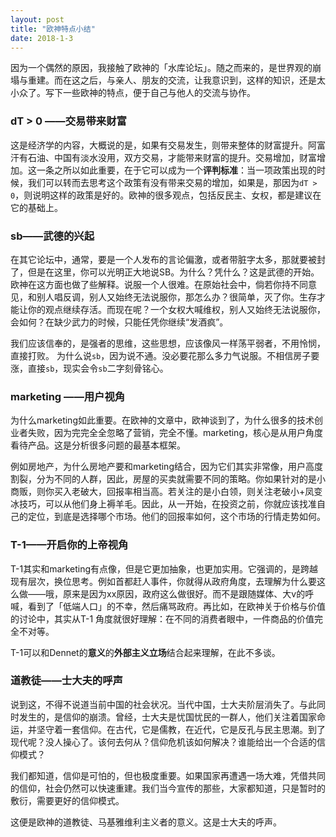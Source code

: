 ```yaml
---
layout: post
title: "欧神特点小结"
date: 2018-1-3
---
```

因为一个偶然的原因，我接触了欧神的「水库论坛」。随之而来的，是世界观的崩塌与重建。而在这之后，与亲人、朋友的交流，让我意识到，这样的知识，还是太小众了。写下一些欧神的特点，便于自己与他人的交流与协作。

### dT > 0 ——交易带来财富

这是经济学的内容，大概说的是，如果有交易发生，则带来整体的财富提升。阿富汗有石油、中国有淡水没用，双方交易，才能带来财富的提升。交易增加，财富增加。这一条之所以如此重要，在于它可以成为一个**评判标准**：当一项政策出现的时候，我们可以转而去思考这个政策有没有带来交易的增加，如果是，那因为`dT > 0`，则说明这样的政策是好的。欧神的很多观点，包括反民主、女权，都是建议在它的基础上。

### sb——武德的兴起
在其它论坛中，通常，要是一个人发布的言论偏激，或者带脏字太多，那就要被封了，但是在这里，你可以光明正大地说SB。为什么？凭什么？这是武德的开始。欧神在这方面也做了些解释。说服一个人很难。在原始社会中，倘若你持不同意见，和别人唱反调，别人又始终无法说服你，那怎么办？很简单，灭了你。生存才能让你的观点继续存活。而现在呢？一个女权大喊维权，别人又始终无法说服你，会如何？在缺少武力的时候，只能任凭你继续“发酒疯”。

我们应该信奉的，是强者的思维，这些思想，应该像风一样荡平弱者，不用怜悯，直接打败。
为什么说`sb`，因为说不通。没必要花那么多力气说服。不相信房子要涨，直接`sb`，现实会令`sb`二字刻骨铭心。

###  marketing ——用户视角
为什么marketing如此重要。在欧神的文章中，欧神谈到了，为什么很多的技术创业者失败，因为完完全全忽略了营销，完全不懂。marketing，核心是从用户角度看待产品。这是分析很多问题的最基本框架。

例如房地产，为什么房地产要和marketing结合，因为它们其实非常像，用户高度割裂，分为不同的人群，因此，房屋的买卖就需要不同的策略。你如果针对的是小商贩，则你买入老破大，回报率相当高。若关注的是小白领，则关注老破小+凤变冰技巧，可以从他们身上褥羊毛。因此，从一开始，在投资之前，你就应该找准自己的定位，到底是选择哪个市场。他们的回报率如何，这个市场的行情走势如何。

###  T-1——开启你的上帝视角
T-1其实和marketing有点像，但是它更加抽象，也更加实用。它强调的，是跨越现有层次，换位思考。例如首都赶人事件，你就得从政府角度，去理解为什么要这么做——哦，原来是因为xx原因，政府这么做很好。而不是跟随媒体、大v的呼喊，看到了「低端人口」的不幸，然后痛骂政府。再比如，在欧神关于价格与价值的讨论中，其实从T-1 角度就很好理解：在不同的消费者眼中，一件商品的价值完全不对等。

T-1可以和Dennet的**意义**的**外部主义立场**结合起来理解，在此不多谈。

### 道教徒——士大夫的呼声
说到这，不得不说道当前中国的社会状况。当代中国，士大夫阶层消失了。与此同时发生的，是信仰的崩溃。曾经，士大夫是忧国忧民的一群人，他们关注着国家命运，并坚守着一套信仰。在古代，它是儒教，在近代，它是反孔与民主思潮。到了现代呢？没人操心了。该何去何从？信仰危机该如何解决？谁能给出一个合适的信仰模式？

我们都知道，信仰是可怕的，但也极度重要。如果国家再遭遇一场大难，凭借共同的信仰，社会仍然可以快速重建。我们当今宣传的那些，大家都知道，只是暂时的敷衍，需要更好的信仰模式。

这便是欧神的道教徒、马基雅维利主义者的意义。这是士大夫的呼声。
